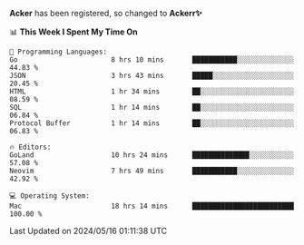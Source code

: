 **Acker** has been registered, so changed to **Ackerr✨**

<!--START_SECTION:waka-->
📊 **This Week I Spent My Time On** 

```text
💬 Programming Languages: 
Go                       8 hrs 10 mins       ███████████░░░░░░░░░░░░░░   44.83 % 
JSON                     3 hrs 43 mins       █████░░░░░░░░░░░░░░░░░░░░   20.45 % 
HTML                     1 hr 34 mins        ██░░░░░░░░░░░░░░░░░░░░░░░   08.59 % 
SQL                      1 hr 14 mins        ██░░░░░░░░░░░░░░░░░░░░░░░   06.84 % 
Protocol Buffer          1 hr 14 mins        ██░░░░░░░░░░░░░░░░░░░░░░░   06.83 % 

🔥 Editors: 
GoLand                   10 hrs 24 mins      ██████████████░░░░░░░░░░░   57.08 % 
Neovim                   7 hrs 49 mins       ███████████░░░░░░░░░░░░░░   42.92 % 

💻 Operating System: 
Mac                      18 hrs 14 mins      █████████████████████████   100.00 % 
```


 Last Updated on 2024/05/16 01:11:38 UTC
<!--END_SECTION:waka-->
